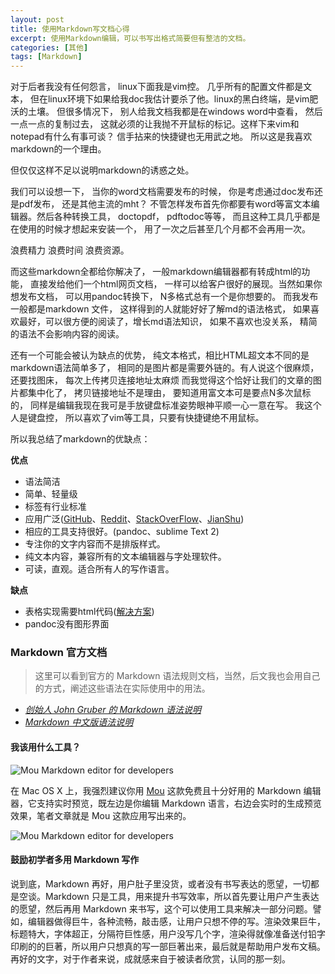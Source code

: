 ```yaml
---
layout: post
title: 使用Markdown写文档心得
excerpt: 使用Markdown编辑，可以书写出格式简要但有整洁的文档。
categories: [其他]
tags: [Markdown]
---
```


对于后者我没有任何怨言， linux下面我是vim控。 几乎所有的配置文件都是文本， 但在linux环境下如果给我doc我估计要杀了他。linux的黑白终端，是vim肥沃的土壤。 但很多情况下， 别人给我文档我都是在windows word中查看， 然后一点一点的复制过去， 这就必须的让我抛不开鼠标的标记。这样下来vim和notepad有什么有事可谈？ 信手拈来的快捷键也无用武之地。 所以这是我喜欢markdown的一个理由。

但仅仅这样不足以说明markdown的诱惑之处。

我们可以设想一下， 当你的word文档需要发布的时候， 你是考虑通过doc发布还是pdf发布， 还是其他主流的mht？ 不管怎样发布首先你都要有word等富文本编辑器。然后各种转换工具， doctopdf， pdftodoc等等， 而且这种工具几乎都是在使用的时候才想起来安装一个， 用了一次之后甚至几个月都不会再用一次。

浪费精力 浪费时间 浪费资源。

而这些markdown全都给你解决了， 一般markdown编辑器都有转成html的功能， 直接发给他们一个html网页文档， 一样可以给客户很好的展现。当然如果你想发布文档， 可以用pandoc转换下， N多格式总有一个是你想要的。 而我发布一般都是markdown 文件， 这样得到的人就能好好了解md的语法格式， 如果喜欢最好，可以很方便的阅读了，增长md语法知识， 如果不喜欢也没关系， 精简的语法不会影响内容的阅读。

还有一个可能会被认为缺点的优势， 纯文本格式，相比HTML超文本不同的是markdown语法简单多了， 相同的是图片都是需要外链的。有人说这个很麻烦，还要找图床， 每次上传拷贝连接地址太麻烦 而我觉得这个恰好让我们的文章的图片都集中化了， 拷贝链接地址不是理由， 要知道用富文本可是要点N多次鼠标的， 同样是编辑我现在我可是手放键盘标准姿势眼神平顺一心一意在写。 我这个人是键盘控， 所以喜欢了vim等工具，只要有快捷键绝不用鼠标。

所以我总结了markdown的优缺点：

**优点**

- 语法简洁
- 简单、轻量级
- 标签有行业标准
- 应用广泛([GitHub](https://github.com/guoyunsky/Markdown-Chinese-Demo/blob/master/README.md)、[Reddit](http://www.reddit.com/)、[StackOverFlow](http://stackoverflow.com/)、[JianShu](http://jianshu.io/))
- 相应的工具支持很好。(pandoc、sublime Text 2)
- 专注你的文字内容而不是排版样式。
- 纯文本内容，兼容所有的文本编辑器与字处理软件。
- 可读，直观。适合所有人的写作语言。

**缺点**

- 表格实现需要html代码([解决方案](http://www.ituring.com.cn/article/3452))
- pandoc没有图形界面

### Markdown 官方文档

> 这里可以看到官方的 Markdown 语法规则文档，当然，后文我也会用自己的方式，阐述这些语法在实际使用中的用法。

- [*创始人 John Gruber 的 Markdown 语法说明*](http://daringfireball.net/projects/markdown/syntax)
- [*Markdown 中文版语法说明*](http://wowubuntu.com/markdown/#list)

#### 我该用什么工具？

![Mou Markdown editor for developers](http://static.zhnytech.com/blog/2015/10/54b0855cf47d559c8c59e8f503af17d410f70_mw_800_wm_1_wmp_3.jpg)

在 Mac OS X 上，我强烈建议你用 [Mou](http://mouapp.com/) 这款免费且十分好用的 Markdown 编辑器，它支持实时预览，既左边是你编辑 Markdown 语言，右边会实时的生成预览效果，笔者文章就是 Mou 这款应用写出来的。

![Mou Markdown editor for developers](http://static.zhnytech.com/blog/2015/10/mon_54b085.png)

#### 鼓励初学者多用 Markdown 写作

说到底，Markdown 再好，用户肚子里没货，或者没有书写表达的愿望，一切都是空谈。Markdown 只是工具，用来提升书写效率，所以首先要让用户产生表达的愿望，然后再用 Markdown 来书写，这个可以使用工具来解决一部分问题。譬如，编辑器做得巨牛，各种流畅，敲击感，让用户只想不停的写。渲染效果巨牛，标题特大，字体超正，分隔符巨性感，用户没写几个字，渲染得就像准备送付铅字印刷的的巨著，所以用户只想真的写一部巨著出来，最后就是帮助用户发布文稿。再好的文字，对于作者来说，成就感来自于被读者欣赏，认同的那一刻。

